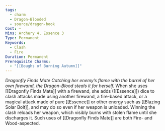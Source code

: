 ```yaml
---
tags:
  - charm
  - Dragon-Blooded
  - source/dragon-book
Cost: —
Mins: Archery 4, Essence 3
Type: Permanent
Keywords:
  - Clash
  - Fire
Duration: Permanent
Prerequisite Charms:
  - "[[Boughs of Burning Autumn]]"
---
```

*Dragonfly Finds Mate Catching her enemy’s flame with the barrel of her own firewand, the Dragon-Blood steals it for herself.*
When she uses [[Dragonfly Finds Mate]] with a firewand, she adds ([[Essence]]) dice to clash attacks made using another firewand, a fire-based attack, or a magical attack made of pure [[Essence]] or other energy such as [[Blazing Solar Bolt]], and may do so even if her weapon is unloaded. Winning the clash reloads her weapon, which visibly burns with stolen flame until she discharges it. Such uses of [[Dragonfly Finds Mate]] are both Fire- and Wood-aspected.